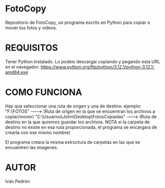 # FotoCopy
Repositorio de FotoCopy, un programa escrito en Python para copiar o mover tus fotos y videos. 

# REQUISITOS

Tener Python instalado. Lo podeis descargar copiando y pegando esta URL en el navegador: https://www.python.org/ftp/python/3.12.1/python-3.12.1-amd64.exe

# COMO FUNCIONA

Hay que seleccionar una ruta de origen y una de destino. ejemplo: 
"F:\FOTOS" ---> (Ruta de origen en la que se encuentran los archivos a copiar/mover) 
"C:\Usuarios\John\Desktop\FotosCopiadas" ---> (Ruta  de destino en la que quremos guardar los archivos. NOTA si la carpeta de destino no existe en esa ruta proporcionada, el programa se encargara de crearla con ese mismo nombre)

El programa creara la misma estructura de carpetas en las que se encuentren las imagenes.

# AUTOR

Iván Pedrón
